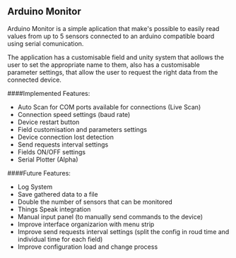 ## Arduino Monitor
Arduino Monitor is a simple aplication that make's possible to easily read values from up to 5 sensors connected to an arduino compatible board
using serial comunication.

The application has a customisable field and unity system that aollows the user to set the appropriate name to them, also has a customisable
parameter settings, that allow the user to request the right data from the connected device.

####Implemented Features:

* Auto Scan for COM ports available for connections (Live Scan)
* Connection speed settings (baud rate)
* Device restart button
* Field customisation and parameters settings
* Device connection lost detection
* Send requests interval settings
* Fields ON/OFF settings
* Serial Plotter (Alpha)

####Future Features:

* Log System
* Save gathered data to a file
* Double the number of sensors that can be monitored
* Things Speak integration
* Manual input panel (to manually send commands to the device)
* Improve interface organizarion with menu strip
* Improve send requests interval settings (split the config in roud time and individual time for each field)
* Improve configuration load and change process
